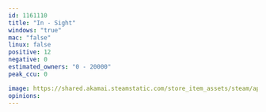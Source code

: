 ```yaml
---
id: 1161110
title: "In - Sight"
windows: "true"
mac: "false"
linux: false
positive: 12
negative: 0
estimated_owners: "0 - 20000"
peak_ccu: 0

image: https://shared.akamai.steamstatic.com/store_item_assets/steam/apps/1161110/header.jpg?t=1617099417
opinions:
---
```


